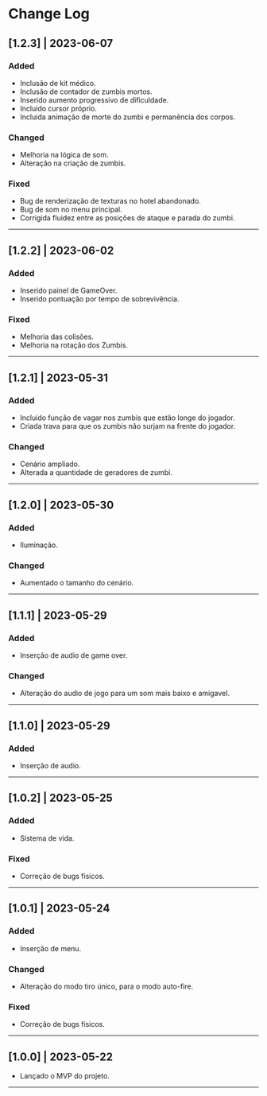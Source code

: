 # Change Log
## [1.2.3] | 2023-06-07
### Added
- Inclusão de kit médico.
- Inclusão de contador de zumbis mortos.
- Inserido aumento progressivo de dificuldade.
- Incluido cursor próprio.
- Incluida animação de morte do zumbi e permanência dos corpos.
### Changed
- Melhoria na lógica de som.
- Alteração na  criação de zumbis.
### Fixed
- Bug de renderização de texturas no hotel abandonado.
- Bug de som no menu principal.
- Corrigida fluidez entre as posições de ataque e parada do zumbi.
---
## [1.2.2] | 2023-06-02
### Added
- Inserido painel de GameOver.
- Inserido pontuação por tempo de sobrevivência.
### Fixed
- Melhoria das colisões.
- Melhoria na rotação dos Zumbis.
---
## [1.2.1] | 2023-05-31
### Added
- Incluido função de vagar nos zumbis que estão longe do jogador.
- Criada trava para que os zumbis não surjam na frente do jogador.
### Changed
- Cenário ampliado.
- Alterada a quantidade de geradores de zumbi.
---
## [1.2.0] | 2023-05-30
### Added
- Iluminação.
### Changed
- Aumentado o tamanho do cenário.
---
## [1.1.1] | 2023-05-29
### Added
- Inserção de audio de game over.
### Changed
- Alteração do audio de jogo para um som mais baixo e amigavel.
---
## [1.1.0] | 2023-05-29
### Added
- Inserção de audio.
---
## [1.0.2] | 2023-05-25
### Added
- Sistema de vida.
### Fixed
- Correção de bugs fisicos.
---
## [1.0.1] | 2023-05-24 
### Added
- Inserção de menu.
### Changed
- Alteração do modo tiro único, para o modo auto-fire.
### Fixed
- Correção de bugs fisicos.
---
## [1.0.0] | 2023-05-22
- Lançado o MVP do projeto.
---









